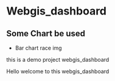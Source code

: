 # Webgis_dashboard
## Some Chart be used

* Bar chart race
img

this is a demo project webgis_dashboard

Hello welcome to this webgis_dashboard